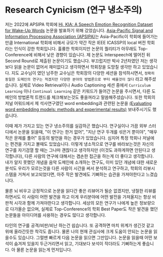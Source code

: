 # Research Cynicism (연구 냉소주의)

저는 2022에 APSIPA 학회에 [Hi, KIA: A Speech Emotion Recognition Dataset for Wake-Up Words](https://ieeexplore.ieee.org/document/9980227) 논문을 발표하기 위해 갔었습니다. [Asia-Pacific Signal and Information Processing Association (APSIPA)](http://www.apsipa.org/conf.htm)는 Asia-Pacific이 학회에 들어가는 만큼 International 학회에 비해서 규모가 약간 작은 IEEE ICASSP의 local 버전 학회라는 인식이 강한 학회입니다. 훌륭한 학회이지만 논문의 퀄리티가 아무래도 Top-Conference에 비해서 낮은 경향이 있습니다. 제 논문도 Interspeech에 떨어진 뒤 Second Round로 제출된 논문이기도 했습니다. 부끄럽지만 박사 2년차였던 저는 생각보다 읽을 논문이 없어서 재미없다고 생각하면서 학회장을 도망칠 생각만 하고 있었습니다. 지도 교수님이 였던 남주한 교수님은 학회장의 다양한 세션을 참석하시면서, `정확히 동일한 도메인의 연구는 적겠지만 다양한 분야의 방법론으로 부터 배울것이 많다` 라고 해주셨습니다. 실제로 Video Retrieval이나 Audio Captioning 세션 중에서 `Curriculum Learning` 이나 `Continual Learning` 같은 키워드가 들어간 논문을 주시면서, 다른 도메인의 방법론적 트렌드를 체크해보는것도 좋을꺼라고 말씀해주셨습니다. 또한 학회의 저널 어워드에서 제 석사연구였던 word embedding과 관련된 논문을 [(Evaluating word embedding models: methods and experimental results)](https://www.cambridge.org/core/journals/apsipa-transactions-on-signal-and-information-processing/article/evaluating-word-embedding-models-methods-and-experimental-results/EDF43F837150B94E71DBB36B28B85E79) 보내주시기도 했습니다. 

이때 제가 가지고 있는 연구 냉소주의를 실감하곤 했습니다. 연구실이나 가끔 외부 스터디에서 논문을 읽을때, "이 연구는 한거 없어", "지난 연구 두개를 섞은거 뿐이야", "매우 작은 문제를 풀어" 등등의 발언을 하는 경우가 있었습니다. 심지어 특정 학회나 저널에는 편견을 가지고 볼때도 있었습니다. 이렇게 냉소적으로 연구를 바라보는것은 자신의 연구를 자기검열 할 때는 그나마 괜찮다고 생각하지만 (이것도 과하게하면 안된다고 생각합니다), 다른 사람의 연구에 대해서는 겸손한 접근을 하는게 더 좋다고 생각합니다. 내가 알지 못했던 개념을 음악 도메인에 소개하는 연구도, 이미 있던 개념에 대한 새로운 분석도 우리가 모르는것을 다른 사람이 시간을 써서 분석하고 연구하고, 학회의 리뷰시스템을 거쳐서 보고되었다면, 아주 작은 발견에도 기뻐하는 습관을 가져야한다고 느겼습니다.

물론 뇌 비우고 긍정적으로 논문을 읽다간 좋은 리뷰어가 될순 없겠지만, 냉철한 리뷰를 하면서도 이 사람이 어떤 발견을 하고 이게 우리분야에 어떤 발전을 가져올지는 항상 비판적 시각과 함께 가져야한다고 생각합니다. 세상의 모든 연구가 나에게 높은 정보량으로 다가올순 없으며, 실제로 Top-Conference의 학회 Best Paper도 작은 발견을 했던 논문들을 아이디어를 사용하는 경우도 많다고 생각합니다. 

타인의 연구를 공격/비판/비난 하는건 쉽습니다. 또 공격하면 마치 위계가 생긴것 같고 위에 올라간듯한 착각도 줍니다. 물론 나의 현재 관심사에 크게 도움이 안되는 논문을 읽을수도 있습니다. 그럴땐 빠르게 다음 논문을 읽으면 그만입니다. 논문을 읽을때 어떤 보석이 숨겨져 있을지 두근거리면서 읽고, 기대보다 보석이 작더라도 기뻐하는게 좋습니다. 아 물론 논문을 읽는게 먼저입니다.